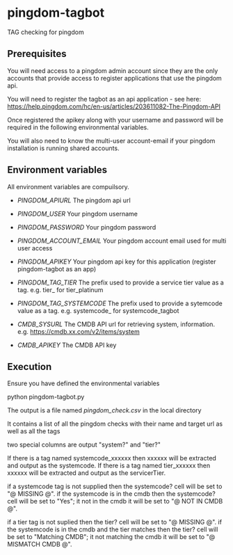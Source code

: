 # pingdom-tagbot
TAG checking for pingdom

## Prerequisites
You will need access to a pingdom admin account since they are the only accounts that provide access to register applications that use the pingdom api.

You will need to register the tagbot as an api application - see here: https://help.pingdom.com/hc/en-us/articles/203611082-The-Pingdom-API

Once registered the apikey along with your username and password will be required in the following environmental variables.

You will also need to know the multi-user account-email if your pingdom installation is running shared accounts.

## Environment variables
All environment variables are compuilsory.

- _PINGDOM_APIURL_  The pingdom api url
- _PINGDOM_USER_  Your pingdom username
- _PINGDOM_PASSWORD_  Your pingdom password
- _PINGDOM_ACCOUNT_EMAIL_  Your pingdom account email used for multi user access
- _PINGDOM_APIKEY_  Your pingdom api key for this application (register pingdom-tagbot as an app)

- _PINGDOM_TAG_TIER_  The prefix used to provide a service tier value as a tag. e.g. tier_  for tier_platinum
- _PINGDOM_TAG_SYSTEMCODE_  The prefix used to provide a sytemcode value as a tag. e.g. systemcode_  for systemcode_tagbot

- _CMDB_SYSURL_  The CMDB API url for retrieving system, information. e.g. https://cmdb.xx.com/v2/items/system
- _CMDB_APIKEY_  The CMDB API key

## Execution
Ensure you have defined the environmental variables

python pingdom-tagbot.py

The output is a file named _pingdom_check.csv_ in the local directory

It contains a list of all the pingdom checks with their name and target url as well as all the tags

two special columns are output "system?" and "tier?"

If there is a tag named systemcode_xxxxxx then xxxxxx will be extracted and output as the systemcode.
If there is a tag named tier_xxxxxx then xxxxxx will be extracted and output as the servicerTier.

if a systemcode tag is not supplied then the systemcode? cell will be set to "@ MISSING @".
if the systemcode is in the cmdb then the systemcode? cell will be set to "Yes"; it not in the cmdb it will be set to "@ NOT IN CMDB @".

if a tier tag is not suplied then the tier? cell will be set to "@ MISSING @".
if the systemcode is in the cmdb and the tier matches then the tier? cell will be set to "Matching CMDB"; it not matching the cmdb it will be set to "@ MISMATCH CMDB @".
